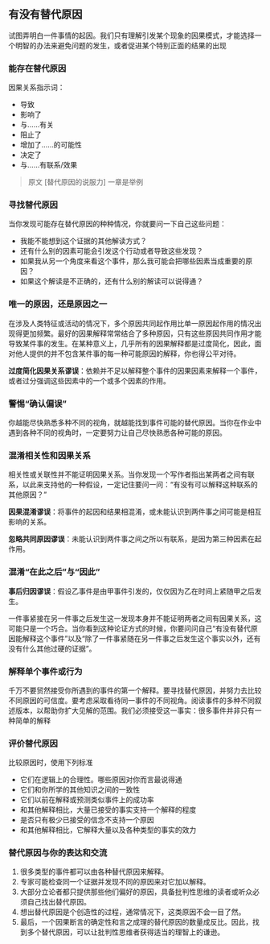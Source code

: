 ## 有没有替代原因

试图弄明白一件事情的起因。我们只有理解引发某个现象的因果模式，才能选择一个明智的办法来避免问题的发生，或者促进某个特别正面的结果的出现

### 能存在替代原因

因果关系指示词：

- 导致
- 影响了
- 与……有关
- 阻止了
- 增加了……的可能性
- 决定了
- 与……有联系/效果

> 原文 [替代原因的说服力] 一章是举例

### 寻找替代原因

当你发现可能存在替代原因的种种情况，你就要问一下自己这些问题：

- 我能不能想到这个证据的其他解读方式？
- 还有什么别的因素可能会引发这个行动或者导致这些发现？
- 如果我从另一个角度来看这个事件，那么我可能会把哪些因素当成重要的原因？
- 如果这个解读是不正确的，还有什么别的解读可以说得通？

### 唯一的原因，还是原因之一

在涉及人类特征或活动的情况下，多个原因共同起作用比单一原因起作用的情况出现得更加频繁。最好的因果解释常常结合了多种原因，只有这些原因共同作用才能导致某件事的发生。在某种意义上，几乎所有的因果解释都是过度简化，因此，面对他人提供的并不包含某件事的每一种可能原因的解释，你也得公平对待。

**过度简化因果关系谬误**：依赖并不足以解释整个事件的因果因素来解释一个事件，或者过分强调这些因素中的一个或多个因素的作用。

### 警惕“确认偏误”

你越能尽快熟悉多种不同的视角，就越能找到事件可能的替代原因。当你在作业中遇到各种不同的视角时，一定要努力让自己尽快熟悉各种可能的原因。

### 混淆相关性和因果关系

相关性或关联性并不能证明因果关系。当你发现一个写作者指出某两者之间有联系，以此来支持他的一种假设，一定记住要问一问：“有没有可以解释这种联系的其他原因？”

**因果混淆谬误**：将事件的起因和结果相混淆，或未能认识到两件事之间可能是相互影响的关系。

**忽略共同原因谬误**：未能认识到两件事之间之所以有联系，是因为第三种因素在起作用。

### 混淆“在此之后”与“因此”

**事后归因谬误**：假设乙事件是由甲事件引发的，仅仅因为乙在时间上紧随甲之后发生。

一件事紧接在另一件事之后发生这一发现本身并不能证明两者之间有因果关系，这可能只是一个巧合。当你看到这种论证方式的时候，你要问问自己“有没有替代原因能解释这个事件”以及“除了一件事紧随在另一件事之后发生这个事实以外，还有没有什么其他过硬的证据”。

### 解释单个事件或行为

千万不要贸然接受你所遇到的事件的第一个解释。要寻找替代原因，并努力去比较不同原因的可信度。要考虑采取看待同一事件的不同视角。阅读事件的多种不同叙述版本，以帮助你扩大见解的范围。我们必须接受这一事实：很多事件并非只有一种简单的解释

### 评价替代原因

比较原因时，使用下列标准

- 它们在逻辑上的合理性。哪些原因对你而言最说得通
- 它们和你所学的其他知识之间的一致性
- 它们以前在解释或预测类似事件上的成功率
- 和其他解释相比，大量已接受的事实支持一个解释的程度
- 是否只有极少已接受的信念不支持一个原因
- 和其他解释相比，它解释大量以及各种类型的事实的效力

### 替代原因与你的表达和交流

1. 很多类型的事件都可以由各种替代原因来解释。
2. 专家可能检查同一个证据并发现不同的原因来对它加以解释。
3. 大部分立论者都只提供那些他们偏好的原因，具备批判性思维的读者或听众必须自己找出替代原因。
4. 想出替代原因是个创造性的过程，通常情况下，这类原因不会一目了然。
5. 最后，一个因果断言的确定性和言之成理的替代原因的数量成反比。因此，找到多个替代原因，可以让批判性思维者获得适当的理智上的谦逊。



